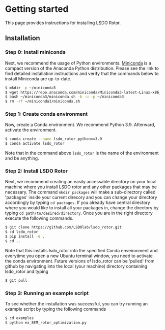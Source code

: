 # Getting started
This page provides instructions for installing LSDO Rotor.

## Installation



### Step 0: Install miniconda
Next, we recommend the usage of Python environments. [Miniconda](https://docs.conda.io/projects/miniconda/en/latest/) is a compact version of the Anaconda Python distribution. Please see the link to find detailed installation instructions and verify that the commands below to install Miniconda are up-to-date. 

```sh
$ mkdir -p ~/miniconda3
$ wget https://repo.anaconda.com/miniconda/Miniconda3-latest-Linux-x86_64.sh -O ~/miniconda3/miniconda.sh
$ bash ~/miniconda3/miniconda.sh -b -u -p ~/miniconda3
$ rm -rf ~/miniconda3/miniconda.sh
```

### Step 1: Create conda environment
Now, create a Conda environment. We recommend Python 3.9. Afterward, activate the environment.

```sh
$ conda create --name lsdo_rotor python==3.9
$ conda activate lsdo_rotor
```

Note that in the command above `lsdo_rotor` is the name of the environment and be anything. 

### Step 2: Install LSDO Rotor
Next, we recommend creating an easily accessable directory on your local machine where you install LSDO rotor and any other packages that may be necessary. The command  `mkdir packages` will make a sub-directory called 'packages' inside your current direcory and you can change your directory accordingly by typing `cd packages`. If you already have central directory where you would like to install all your packages in, change the directory by typing `cd path/to/desired/directory`. Once you are in the right directory execute the following commands. 

```sh
$ git clone https://github.com/LSDOlab/lsdo_rotor.git
$ cd lsdo_rotor
$ pip install -e .
$ cd ..
```

Note that this installs lsdo_rotor into the specified Conda enveironment and everytime you open a new Ubuntu terminal window, you need to activate the conda environment. Future versions of lsdo_rotor can be 'pulled' from github by navigating into the local (your machine) directory containing lsdo_rotor and typing

```sh
$ git pull
```

### Step 3: Running an example script
To see whether the installation was successful, you can try running an example script by typing the following commands

```sh
$ cd examples
$ python ex_BEM_rotor_optimization.py
```